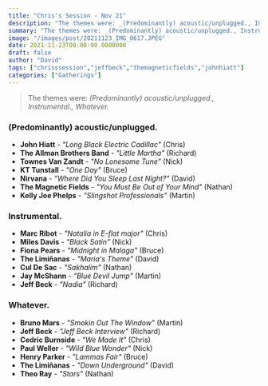```yaml
---
title: "Chris's Session - Nov 21"
description: "The themes were: _(Predominantly) acoustic/unplugged., Instrumental., Whatever._"
summary: "The themes were: _(Predominantly) acoustic/unplugged., Instrumental., Whatever._"
image: "/images/post/20211123_IMG_0617.JPEG"
date: 2021-11-23T00:00:00.0000000
draft: false
author: "David"
tags: ["chrisssession","jeffbeck","themagneticfields","johnhiatt"]
categories: ["Gatherings"]
---
```

> The themes were: _(Predominantly) acoustic/unplugged., Instrumental., Whatever._
### (Predominantly) acoustic/unplugged.
- **John Hiatt** - _"Long Black Electric Cadillac"_ (Chris)
- **The Allman Brothers Band** - _"Little Martha"_ (Richard)
- **Townes Van Zandt** - _"No Lonesome Tune"_ (Nick)
- **KT Tunstall** - _"One Day"_ (Bruce)
- **Nirvana** - _"Where Did You Sleep Last Night?"_ (David)
- **The Magnetic Fields** - _"You Must Be Out of Your Mind"_ (Nathan)
- **Kelly Joe Phelps** - _"Slingshot Professionals"_ (Martin)
### Instrumental.
- **Marc Ribot** - _"Natalia in E-flat major"_ (Chris)
- **Miles Davis** - _"Black Satin"_ (Nick)
- **Fiona Pears** - _"Midnight in Malaga"_ (Bruce)
- **The Limiñanas** - _"Maria's Theme"_ (David)
- **Cul De Sac** - _"Sakhalim"_ (Nathan)
- **Jay McShann** - _"Blue Devil Jump"_ (Martin)
- **Jeff Beck** - _"Nadia"_ (Richard)
### Whatever.
- **Bruno Mars** - _"Smokin Out The Window"_ (Martin)
- **Jeff Beck** - _"Jeff Beck Interview"_ (Richard)
- **Cedric Burnside** - _"We Made It"_ (Chris)
- **Paul Weller** - _"Wild Blue Wonder"_ (Nick)
- **Henry Parker** - _"Lammas Fair"_ (Bruce)
- **The Limiñanas** - _"Down Underground"_ (David)
- **Theo Ray** - _"Stars"_ (Nathan)
